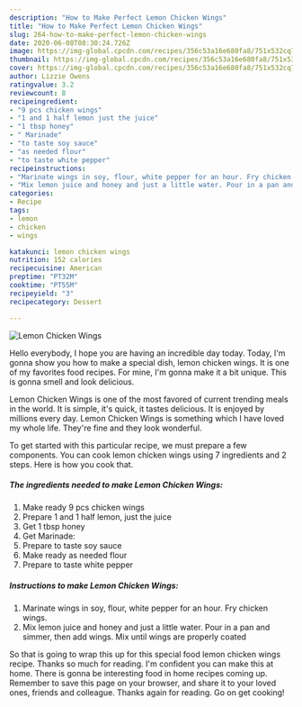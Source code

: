 ```yaml
---
description: "How to Make Perfect Lemon Chicken Wings"
title: "How to Make Perfect Lemon Chicken Wings"
slug: 264-how-to-make-perfect-lemon-chicken-wings
date: 2020-06-08T08:30:24.726Z
image: https://img-global.cpcdn.com/recipes/356c53a16e680fa8/751x532cq70/lemon-chicken-wings-recipe-main-photo.jpg
thumbnail: https://img-global.cpcdn.com/recipes/356c53a16e680fa8/751x532cq70/lemon-chicken-wings-recipe-main-photo.jpg
cover: https://img-global.cpcdn.com/recipes/356c53a16e680fa8/751x532cq70/lemon-chicken-wings-recipe-main-photo.jpg
author: Lizzie Owens
ratingvalue: 3.2
reviewcount: 8
recipeingredient:
- "9 pcs chicken wings"
- "1 and 1 half lemon just the juice"
- "1 tbsp honey"
- " Marinade"
- "to taste soy sauce"
- "as needed flour"
- "to taste white pepper"
recipeinstructions:
- "Marinate wings in soy, flour, white pepper for an hour. Fry chicken wings."
- "Mix lemon juice and honey and just a little water. Pour in a pan and simmer, then add wings. Mix until wings are properly coated"
categories:
- Recipe
tags:
- lemon
- chicken
- wings

katakunci: lemon chicken wings 
nutrition: 152 calories
recipecuisine: American
preptime: "PT32M"
cooktime: "PT55M"
recipeyield: "3"
recipecategory: Dessert

---
```



![Lemon Chicken Wings](https://img-global.cpcdn.com/recipes/356c53a16e680fa8/751x532cq70/lemon-chicken-wings-recipe-main-photo.jpg)

Hello everybody, I hope you are having an incredible day today. Today, I'm gonna show you how to make a special dish, lemon chicken wings. It is one of my favorites food recipes. For mine, I'm gonna make it a bit unique. This is gonna smell and look delicious.

Lemon Chicken Wings is one of the most favored of current trending meals in the world. It is simple, it's quick, it tastes delicious. It is enjoyed by millions every day. Lemon Chicken Wings is something which I have loved my whole life. They're fine and they look wonderful.




To get started with this particular recipe, we must prepare a few components. You can cook lemon chicken wings using 7 ingredients and 2 steps. Here is how you cook that.

##### The ingredients needed to make Lemon Chicken Wings:

1. Make ready 9 pcs chicken wings
1. Prepare 1 and 1 half lemon, just the juice
1. Get 1 tbsp honey
1. Get  Marinade:
1. Prepare to taste soy sauce
1. Make ready as needed flour
1. Prepare to taste white pepper




##### Instructions to make Lemon Chicken Wings:

1. Marinate wings in soy, flour, white pepper for an hour. Fry chicken wings.
1. Mix lemon juice and honey and just a little water. Pour in a pan and simmer, then add wings. Mix until wings are properly coated




So that is going to wrap this up for this special food lemon chicken wings recipe. Thanks so much for reading. I'm confident you can make this at home. There is gonna be interesting food in home recipes coming up. Remember to save this page on your browser, and share it to your loved ones, friends and colleague. Thanks again for reading. Go on get cooking!
